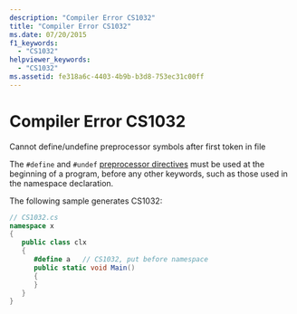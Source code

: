 ```yaml
---
description: "Compiler Error CS1032"
title: "Compiler Error CS1032"
ms.date: 07/20/2015
f1_keywords: 
  - "CS1032"
helpviewer_keywords: 
  - "CS1032"
ms.assetid: fe318a6c-4403-4b9b-b3d8-753ec31c00ff
---
```

# Compiler Error CS1032
Cannot define/undefine preprocessor symbols after first token in file  
  
 The `#define` and `#undef` [preprocessor directives](../language-reference/preprocessor-directives/index.md) must be used at the beginning of a program, before any other keywords, such as those used in the namespace declaration.  
  
 The following sample generates CS1032:  
  
```csharp  
// CS1032.cs  
namespace x  
{  
   public class clx  
   {  
      #define a   // CS1032, put before namespace  
      public static void Main()  
      {  
      }  
   }  
}  
```
